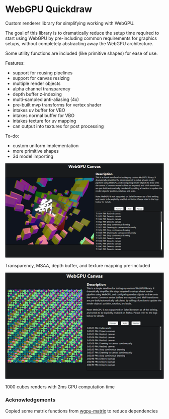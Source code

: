 # WebGPU Quickdraw

Custom renderer library for simplifying working with WebGPU.

The goal of this library is to dramatically reduce the setup time required
to start using WebGPU by pre-including common requirements for graphics setups,
without completely abstracting away the WebGPU architecture.

Some utility functions are included (like primitive shapes) for ease of use.

Features:
- support for reusing pipelines
- support for canvas resizing
- multiple render objects
- alpha channel transparency
- depth buffer z-indexing
- multi-sampled anti-aliasing (4x)
- pre-built mvp transforms for vertex shader
- intakes uv buffer for VBO
- intakes normal buffer for VBO
- intakes texture for uv mapping
- can output into textures for post processing

To-do:
- custom uniform implementation
- more primitive shapes
- 3d model importing

<img src="public/screenshot2.png" width="600px" />

Transparency, MSAA, depth buffer, and texture mapping pre-included

<img src="public/screenshot.png" width="700px" />

1000 cubes renders with 2ms GPU computation time

### Acknowledgements

Copied some matrix functions from [wgpu-matrix](https://github.com/greggman/wgpu-matrix) to reduce dependencies